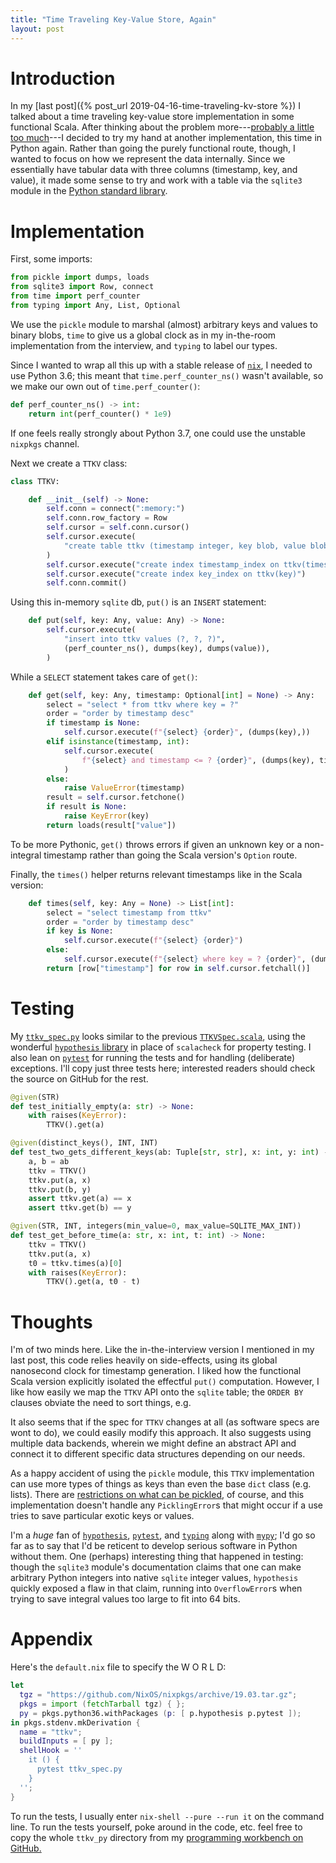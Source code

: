 ```yaml
---
title: "Time Traveling Key-Value Store, Again"
layout: post
---
```


# Introduction

In my [last post]({% post_url 2019-04-16-time-traveling-kv-store %}) I talked
about a time traveling key-value store implementation in some functional Scala.
After thinking about the problem more---[probably a little too
much](https://xkcd.com/356/)---I decided to try my hand at another
implementation, this time in Python again.
Rather than going the purely functional route, though, I wanted to focus on how
we represent the data internally.
Since we essentially have tabular data with three columns (timestamp, key, and
value), it made some sense to try and work with a table via the `sqlite3`
module in the [Python standard
library](https://docs.python.org/3/library/sqlite3.html).

# Implementation

First, some imports:

```python
from pickle import dumps, loads
from sqlite3 import Row, connect
from time import perf_counter
from typing import Any, List, Optional
```

We use the `pickle` module to marshal (almost) arbitrary keys and values to
binary blobs, `time` to give us a global clock as in my in-the-room
implementation from the interview, and `typing` to label our types.

Since I wanted to wrap all this up with a stable release of
[`nix`](https://nixos.org/nix/), I needed to use Python 3.6; this meant that
`time.perf_counter_ns()` wasn't available, so we make our own out of
`time.perf_counter()`:

```python
def perf_counter_ns() -> int:
    return int(perf_counter() * 1e9)
```

If one feels really strongly about Python 3.7, one could use the unstable
`nixpkgs` channel.

Next we create a `TTKV` class:

```python
class TTKV:

    def __init__(self) -> None:
        self.conn = connect(":memory:")
        self.conn.row_factory = Row
        self.cursor = self.conn.cursor()
        self.cursor.execute(
            "create table ttkv (timestamp integer, key blob, value blob)"
        )
        self.cursor.execute("create index timestamp_index on ttkv(timestamp)")
        self.cursor.execute("create index key_index on ttkv(key)")
        self.conn.commit()
```

Using this in-memory `sqlite` db, `put()` is an `INSERT` statement:

```python
    def put(self, key: Any, value: Any) -> None:
        self.cursor.execute(
            "insert into ttkv values (?, ?, ?)",
            (perf_counter_ns(), dumps(key), dumps(value)),
        )
```

While a `SELECT` statement takes care of `get()`:

```python
    def get(self, key: Any, timestamp: Optional[int] = None) -> Any:
        select = "select * from ttkv where key = ?"
        order = "order by timestamp desc"
        if timestamp is None:
            self.cursor.execute(f"{select} {order}", (dumps(key),))
        elif isinstance(timestamp, int):
            self.cursor.execute(
                f"{select} and timestamp <= ? {order}", (dumps(key), timestamp)
            )
        else:
            raise ValueError(timestamp)
        result = self.cursor.fetchone()
        if result is None:
            raise KeyError(key)
        return loads(result["value"])
```

To be more Pythonic, `get()` throws errors if given an unknown key or a
non-integral timestamp rather than going the Scala version's `Option` route.

Finally, the `times()` helper returns relevant timestamps like in the Scala
version: 

```python
    def times(self, key: Any = None) -> List[int]:
        select = "select timestamp from ttkv"
        order = "order by timestamp desc"
        if key is None:
            self.cursor.execute(f"{select} {order}")
        else:
            self.cursor.execute(f"{select} where key = ? {order}", (dumps(key),))
        return [row["timestamp"] for row in self.cursor.fetchall()]
```

# Testing

My
[`ttkv_spec.py`](https://github.com/genos/Workbench/blob/main/ttkv_py/ttkv_spec.py)
looks similar to the previous
[`TTKVSpec.scala`](https://github.com/genos/Workbench/blob/main/ttkv_sc/src/test/scala/ttkv/TTKVSpec.scala),
using the wonderful [`hypothesis`
library](https://hypothesis.readthedocs.io/en/latest/) in place of `scalacheck`
for property testing.
I also lean on [`pytest`](https://docs.pytest.org/en/latest/) for running
the tests and for handling (deliberate) exceptions.
I'll copy just three tests here; interested readers should check the source on
GitHub for the rest.

```python
@given(STR)
def test_initially_empty(a: str) -> None:
    with raises(KeyError):
        TTKV().get(a)

@given(distinct_keys(), INT, INT)
def test_two_gets_different_keys(ab: Tuple[str, str], x: int, y: int) -> None:
    a, b = ab
    ttkv = TTKV()
    ttkv.put(a, x)
    ttkv.put(b, y)
    assert ttkv.get(a) == x
    assert ttkv.get(b) == y

@given(STR, INT, integers(min_value=0, max_value=SQLITE_MAX_INT))
def test_get_before_time(a: str, x: int, t: int) -> None:
    ttkv = TTKV()
    ttkv.put(a, x)
    t0 = ttkv.times(a)[0]
    with raises(KeyError):
        TTKV().get(a, t0 - t)
```


# Thoughts

I'm of two minds here.
Like the in-the-interview version I mentioned in my last post, this code relies
heavily on side-effects, using  its global nanosecond clock for timestamp
generation.
I liked how the functional Scala version explicitly isolated the effectful
`put()` computation.
However, I like how easily we map the `TTKV` API onto the `sqlite` table; the
`ORDER BY` clauses obviate the need to sort things, e.g.

It also seems that if the spec for `TTKV` changes at all (as software specs are
wont to do), we could easily modify this approach.
It also suggests using multiple data backends, wherein we might define an
abstract API and connect it to different specific data structures depending on
our needs.

As a happy accident of using the `pickle` module, this `TTKV` implementation
can use more types of things as keys than even the base `dict` class (e.g.
lists).
There are [restrictions on what can be
pickled](https://docs.python.org/3/library/pickle.html#what-can-be-pickled-and-unpickled),
of course, and this implementation doesn't handle any `PicklingError`s that
might occur if a use tries to save particular exotic keys or values.

I'm a _huge_ fan of
[`hypothesis`](https://hypothesis.readthedocs.io/en/latest/),
[`pytest`](https://docs.pytest.org/en/latest/), and
[`typing`](https://docs.python.org/3/library/typing.html) along with
[`mypy`](http://mypy-lang.org); I'd go so far as to say that I'd be reticent to
develop serious software in Python without them.
One (perhaps) interesting thing that happened in testing: though the `sqlite3`
module's documentation claims that one can make arbitrary Python integers into
native `sqlite` integer values, `hypothesis` quickly exposed a flaw in that
claim, running into `OverflowError`s when trying to save integral values too
large to fit into 64 bits.

# Appendix

Here's the `default.nix` file to specify the W O R L D:

```nix
let
  tgz = "https://github.com/NixOS/nixpkgs/archive/19.03.tar.gz";
  pkgs = import (fetchTarball tgz) { };
  py = pkgs.python36.withPackages (p: [ p.hypothesis p.pytest ]);
in pkgs.stdenv.mkDerivation {
  name = "ttkv";
  buildInputs = [ py ];
  shellHook = ''
    it () {
      pytest ttkv_spec.py
    }
  '';
}
```

To run the tests, I usually enter `nix-shell --pure --run it` on the command
line.
To run the tests yourself, poke around in the code, etc. feel free to copy the
whole `ttkv_py` directory from my [programming workbench on
GitHub.](https://github.com/genos/Workbench/tree/main/ttkv_py)
